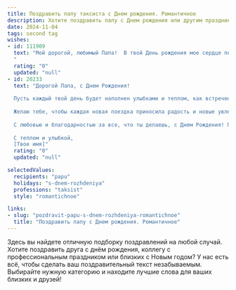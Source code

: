 ```yaml
---
title: Поздравить папу таксиста c Днем рождения. Романтичное
description: Хотите поздравить папу c Днем рождения или другим праздником? Наш ИИ создаст незабываемое поздравление, а вы обязательно выделитесь среди других.  
date: 2024-11-04
tags: second tag
wishes:
- id: 111909
  text: "Мой дорогой, любимый Папа!  В твой День рождения мое сердце переполнено нежностью и любовью к тебе. Ты — мой надежный маяк, мой самый верный друг, мой защитник и опора. Твой путь таксиста, полный дорог и встреч, — это метафора твоей жизни, полной приключений и заботы о близких.  Пусть каждая твоя поездка будет легкой и приятной, а каждый день жизни — наполнен счастьем и радостью.  С днем рождения, мой самый лучший Папа! Я тебя бесконечно люблю!
  "
  rating: "0"
  updated: "null"
- id: 20233
  text: "Дорогой Папа, с Днем Рождения!
  
  Пусть каждый твой день будет наполнен улыбками и теплом, как встреченные тобой на своем пути пассажиры. Твоя профессия таксиста – это не просто перевозка людей из точки А в точку Б, это создание маленьких историй, наполненных заботой и вниманием.
  
  Желаю тебе, чтобы каждая новая поездка приносила радость и новые увлекательные встречи. Пусть твоя жизнь будет такой же яркой и насыщенной, как ночные улицы, которые ты освещаешь своим фонарем.
  
  С любовью и благодарностью за все, что ты делаешь, с Днем Рождения! Пусть этот год принесет тебе столько же радости и удовлетворения, сколько ты даришь другим своим профессионализмом и душевным теплом.
  
  С теплом и улыбкой,
  [Твое имя]"
  rating: "0"
  updated: "null"

selectedValues:
  recipients: "papu"
  holidays: "s-dnem-rozhdeniya"
  professions: "taksist"
  style: "romantichnoe"

links:
- slug: "pozdravit-papu-s-dnem-rozhdeniya-romantichnoe"
  title: "Поздравить папу c Днем рождения. Романтичное"
---
```


Здесь вы найдете отличную подборку поздравлений на любой случай.
Хотите поздравить друга с днём рождения, коллегу с профессиональным праздником или близких с Новым годом? У нас есть всё, чтобы сделать ваш поздравительный текст незабываемым. Выбирайте нужную категорию и находите лучшие слова для ваших близких и друзей!
